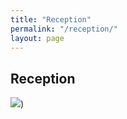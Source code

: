 ```yaml
---
title: "Reception"
permalink: "/reception/"
layout: page
---
```


## Reception

![](/assets/wallpaper1.jpg))
